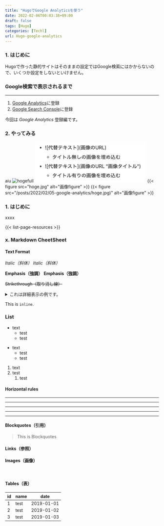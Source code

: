```yaml
---
title: "HugoでGoogle Analyticsを使う"
date: 2022-02-06T00:03:38+09:00
draft: false
tags: [Hugo] 
categories: [Techl]
url: Hugo-google-analytics
---
```

### 1. はじめに
Hugoで作った静的サイトはそのままの設定ではGoogle検索にはかからないので、いくつか設定をしないといけません。

### Google検索で表示されるまで
-----
1. [Google Analytics](https://analytics.google.com/analytics/web/)に登録
2. [Google Search Console](https://search.google.com/search-console/welcome?hl=ja)に登録

今回は *Google Analytics* 登録編です。

### 2. やってみる
aiu
![hogefull](/posts/2022/02/05-google-analytics/hoge.jpg)
![hoge](hoge.jpg)
{{< figure src="hoge.jpg" alt="画像figure" >}}
{{< figure src="/posts/2022/02/05-google-analytics/hoge.jpg)" alt="画像figure" >}}



### 1. はじめに
xxxx

{{< list-page-resources >}}
### x. Markdown CheetSheet

#### Text Format

_Italic（斜体）_
*Italic（斜体）*

__Emphasis（強調）__
**Emphasis（強調）**

~~Strikethrough（取り消し線）~~

<details><summary>これは詳細表示の例です。</summary>詳細をこっちに書きます。</details>

This is `inline`.

### List
* text
    * test
    * test

- text
    - test
    - test

1. text
1. test
    1. test

#### Horizontal rules
* * *
***
*****
- - -
---------------------------------------

#### Blockquotes（引用）
> This is Blockquotes

#### Links（参照）
[]()

#### Images（画像）
![]()

#### Tables（表）
| id     | name    | date       |
| ------ | ------- | ---------- |
| 1      | test    | 2019-01-01 |
| 2      | test    | 2019-01-02 |
| 3      | test    | 2019-01-03 |
